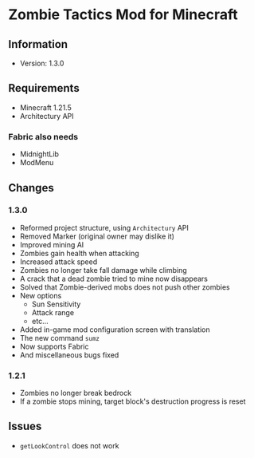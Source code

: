 # Zombie Tactics Mod for Minecraft
## Information
- Version: 1.3.0
## Requirements
- Minecraft 1.21.5
- Architectury API
### Fabric also needs
- MidnightLib
- ModMenu

## Changes
### 1.3.0
- Reformed project structure, using `Architectury` API
- Removed Marker (original owner may dislike it)
- Improved mining AI
- Zombies gain health when attacking
- Increased attack speed
- Zombies no longer take fall damage while climbing
- A crack that a dead zombie tried to mine now disappears
- Solved that Zombie-derived mobs does not push other zombies
- New options
  - Sun Sensitivity
  - Attack range
  - etc...
- Added in-game mod configuration screen with translation
- The new command `sumz`
- Now supports Fabric
- And miscellaneous bugs fixed 
### 1.2.1
- Zombies no longer break bedrock
- If a zombie stops mining, target block's destruction progress is reset 

## Issues
- `getLookControl` does not work
